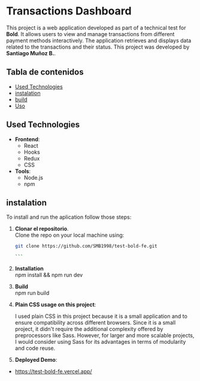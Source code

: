 # Transactions Dashboard

This project is a web application developed as part of a technical test for **Bold**. It allows users to view and manage transactions from different payment methods interactively. The application retrieves and displays data related to the transactions and their status. This project was developed by **Santiago Muñoz B.**.

## Tabla de contenidos

- [Used Technologies](#used-technologies)
- [instalation](#instalation)
- [build](#build)
- [Uso](#uso)

## Used Technologies

- **Frontend**:
  - React
  - Hooks
  - Redux
  - CSS
- **Tools**:
  - Node.js
  - npm

## instalation

To install and run the aplication follow those steps:

1. **Clonar el repositorio**.  
    Clone the repo on your local machine using:

   ````bash
   git clone https://github.com/SMB1998/test-bold-fe.git

   ```

   ````

1. **Installation**  
   npm install &&
   npm run dev

1. **Build**  
   npm run build

1. **Plain CSS usage on this project**:

   I used plain CSS in this project because it is a small application and to ensure compatibility across different browsers. Since it is a small project, it didn't require the additional complexity offered by preprocessors like Sass. However, for larger and more scalable projects, I would consider using Sass for its advantages in terms of modularity and code reuse.

1. **Deployed Demo**:

- https://test-bold-fe.vercel.app/
